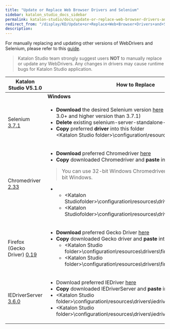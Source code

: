 ```yaml
---
title: "Update or Replace Web Browser Drivers and Selenium" 
sidebar: katalon_studio_docs_sidebar
permalink: katalon-studio/docs/update-or-replace-web-browser-drivers-and-selenium.html 
redirect_from: "/display/KD/Update+or+Replace+Web+Browser+Drivers+and+Selenium" 
description: 
---
```

For manually replacing and updating other versions of WebDrivers and Selenium, please refer to this [guide](/x/1xtO). 

> Katalon Studio team strongly suggest users **NOT** to manually replace or update any WebDrivers. Any changes in drivers may cause runtime bugs for Katalon Studio application.

<table><thead><tr><th>Katalon Studio V5.1.0</th><th>How to Replace&nbsp;</th></tr></thead><tbody><tr><td>&nbsp;</td><td><strong>Windows</strong></td><td><strong>MAC OSX</strong></td></tr><tr><td>Selenium <a class="external-link" href="https://raw.githubusercontent.com/SeleniumHQ/selenium/master/java/CHANGELOG" rel="nofollow">3.7.1</a></td><td><ul><li><strong>Download </strong>the desired Selenium version <a class="external-link" href="http://selenium-release.storage.googleapis.com/index.html" rel="nofollow">here</a> (Select <strong>only</strong> Selenium 3.0+ and higher version than 3.7.1)</li><li><strong>Delete</strong> existing selenium-server-standalone-3.x.jar<br></li><li><strong>Copy</strong> preferred <strong>driver</strong> into this folder<br>&lt;Katalon Studio folder&gt;\configuration\resources\lib</li></ul></td><td><p>&nbsp;</p><ul><li>&nbsp;/Applications/Katalon Studio.app/Contents/Eclipse/configuration/resources/lib</li></ul></td></tr><tr><td>Chromedriver <a class="external-link" href="https://chromedriver.storage.googleapis.com/2.33/notes.txt" rel="nofollow">2.33</a></td><td><ul><li><strong>Download </strong>preferred Chromedriver <a class="external-link" href="https://sites.google.com/a/chromium.org/chromedriver/downloads" rel="nofollow">here</a></li><li><strong>Copy</strong> downloaded Chromedriver and <strong>paste</strong> into Katalon Studio folder</li></ul><blockquote class="important"><p>You can use 32-bit Windows Chromedriver for both 32-bit and 64-bit Windows.</p></blockquote><ul><li><ul><li>&lt;Katalon Studiofolder&gt;\configuration\resources\drivers\chromedriver_win32</li><li>&lt;Katalon Studiofolder&gt;\configuration\resources\drivers\chromedriver_win64</li></ul></li></ul></td><td><p>&nbsp;</p><ul><li>/Applications/Katalon Studio.app/Contents/Eclipse/configuration/resources/drivers/chromedriver_mac</li></ul></td></tr><tr><td>Firefox (Gecko Driver) <a class="external-link" href="https://github.com/mozilla/geckodriver/releases/tag/v0.19.0" rel="nofollow">0.19</a></td><td><ul><li><strong>Download </strong>preferred Gecko Driver <a class="external-link" href="https://github.com/mozilla/geckodriver/releases" rel="nofollow">here</a><strong><br></strong></li><li><strong>Copy</strong> downloaded Gecko driver and <strong>paste</strong> into Katalon Studio folder<ul><li>&lt;Katalon Studio folder&gt;\configuration\resources\drivers\firefox_win32</li><li>&lt;Katalon Studio folder&gt;\configuration\resources\drivers\firefox_win64</li></ul></li></ul></td><td><p>&nbsp;</p><ul><li>/Applications/Katalon Studio.app/Contents/Eclipse/configuration/resources/drivers/firefox_mac</li></ul></td></tr><tr><td>IEDriverServer <a class="external-link" href="https://raw.githubusercontent.com/SeleniumHQ/selenium/master/cpp/iedriverserver/CHANGELOG" rel="nofollow">3.6.0</a></td><td><ul><li>Download preferred IEDriver <a class="external-link" href="http://selenium-release.storage.googleapis.com/index.html" rel="nofollow">here</a></li><li><strong>Copy</strong> downloaded IEDriverServer and <strong>paste</strong> into Katalon Studio folder</li><li>&lt;Katalon Studio folder&gt;\configuration\resources\drivers\iedriver_win32</li><li>&lt;Katalon Studio folder&gt;\configuration\resources\drivers\iedriver_win64</li></ul></td><td>&nbsp;</td></tr></tbody></table>
